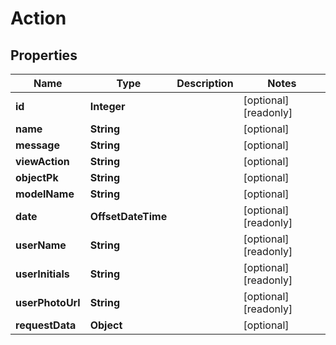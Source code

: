 

# Action


## Properties

Name | Type | Description | Notes
------------ | ------------- | ------------- | -------------
**id** | **Integer** |  |  [optional] [readonly]
**name** | **String** |  |  [optional]
**message** | **String** |  |  [optional]
**viewAction** | **String** |  |  [optional]
**objectPk** | **String** |  |  [optional]
**modelName** | **String** |  |  [optional]
**date** | **OffsetDateTime** |  |  [optional] [readonly]
**userName** | **String** |  |  [optional] [readonly]
**userInitials** | **String** |  |  [optional] [readonly]
**userPhotoUrl** | **String** |  |  [optional] [readonly]
**requestData** | **Object** |  |  [optional]



